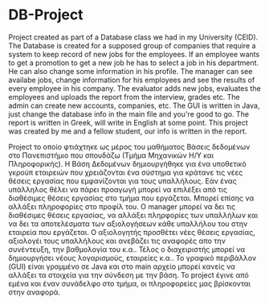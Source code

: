 # DB-Project
Project created as part of a Database class we had in my University (CEID). 
The Database is created for a supposed group of companies that require a system to keep record of new jobs for the employees.
If an employee wants to get a promotion to get a new job he has to select a job in his department. He can also change some information
in his profile. The manager can see availabe jobs, change information for his employees and see the results of every employee in his company.
The evaluator adds new jobs, evaluates the employees and uploads the report from the interview, grades etc. The admin can create new accounts, 
companies, etc.
The GUI is written in Java, just change the database info in the main file and you're good to go.
The report is written in Greek, will write in English at some point.
This project was created by me and a fellow student, our info is written in the report.

Project το οποίο φτιάχτηκε ως μέρος του μαθήματος Βάσεις δεδομένων στο Πανεπιστήμιο που σπουδάζω (Τμήμα Μηχανικών Η/Υ και Πληροφορικής).
Η Βάση Δεδομένων δημιουργήθηκε για ένα υποθετικό γκρούπ εταιρειών που χρειάζονται ένα σύστημα για κράτανε τις νέες θέσεις εργασίας που εμφανίζονται
για τους υπαλλήλους. Εάν ένας υπάλληλος θέλει να πάρει προαγωγή μπορεί να επιλέξει από τις διαθέσιμες θέσεις εργασίας στο τμήμα που εργάζεται. Μπορεί 
επίσης να αλλάξει πληροφορίες στο προφίλ του. Ο manager μπορεί να δει τις διαθέσιμες θέσεις εργασίας, να αλλάξει πληρφορίες των υπαλλήλων και να δει τα
αποτελέσματα των αξιολογήσεων κάθε υπαλλήλου του στην εταιρεία που εργάζεται. Ο αξιολογητής προσθέτει νέες θέσεις εργασίας, αξιολογέι τους υπαλλήλους και
ανεβάζει τις αναφορές απο την συνέντευξη, την βαθμολογία του κ.α..  Τέλος ο διαχειριστής μπορεί να δημιουργήσει νέους λογαρισμούς, εταιρείες κ.α.. 
Το γραφικό περιβάλλον (GUI) είναι γραμμένο σε Java και στο main αρχείο μπορεί κανείς να αλλάξει τα στοιχεία για την σύνδεση με την βάση. 
Το project έγινε από εμένα και έναν συνάδελφο στο τμήμα, οι πληροφορείες μας βρίσκονται στην αναφορά.
